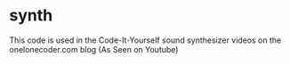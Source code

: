# synth

This code is used in the Code-It-Yourself sound synthesizer videos on the onelonecoder.com blog (As Seen on Youtube)
